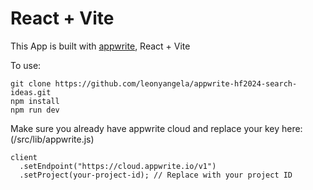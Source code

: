# React + Vite

This App is built with [appwrite](https://appwrite.io/), React + Vite

To use:
```
git clone https://github.com/leonyangela/appwrite-hf2024-search-ideas.git
npm install
npm run dev
```

Make sure you already have appwrite cloud and replace your key here: (/src/lib/appwrite.js)
```
client
  .setEndpoint("https://cloud.appwrite.io/v1")
  .setProject(your-project-id); // Replace with your project ID
```

